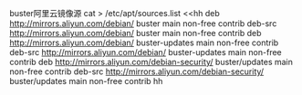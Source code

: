 buster阿里云镜像源
cat > /etc/apt/sources.list <<hh
deb <http://mirrors.aliyun.com/debian/> buster main non-free contrib
deb-src <http://mirrors.aliyun.com/debian/> buster main non-free contrib
deb <http://mirrors.aliyun.com/debian/> buster-updates main non-free contrib
deb-src <http://mirrors.aliyun.com/debian/> buster-updates main non-free contrib
deb <http://mirrors.aliyun.com/debian-security/> buster/updates main non-free contrib
deb-src <http://mirrors.aliyun.com/debian-security/> buster/updates main non-free contrib
hh
